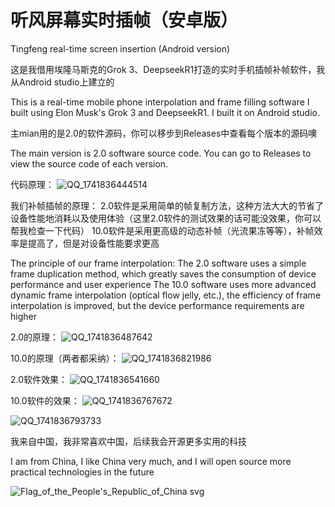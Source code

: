 # 听风屏幕实时插帧（安卓版）

Tingfeng real-time screen insertion (Android version)

这是我借用埃隆马斯克的Grok 3、DeepseekR1打造的实时手机插帧补帧软件，我从Android studio上建立的

This is a real-time mobile phone interpolation and frame filling software I built using Elon Musk's Grok 3 and DeepseekR1. I built it on Android studio.

主mian用的是2.0的软件源码，你可以移步到Releases中查看每个版本的源码噢

The main version is 2.0 software source code. You can go to Releases to view the source code of each version.

代码原理：
![QQ_1741836444514](https://github.com/user-attachments/assets/7c494fe8-bbdc-469f-9bb1-78fecdb84943)


我们补帧插帧的原理：
2.0软件是采用简单的帧复制方法，这种方法大大的节省了设备性能地消耗以及使用体验（这里2.0软件的测试效果的话可能没效果，你可以帮我检查一下代码）
10.0软件是采用更高级的动态补帧（光流果冻等等），补帧效率是提高了，但是对设备性能要求更高

The principle of our frame interpolation: 
The 2.0 software uses a simple frame duplication method, which greatly saves the consumption of device performance and user experience 
The 10.0 software uses more advanced dynamic frame interpolation (optical flow jelly, etc.), the efficiency of frame interpolation is improved, but the device performance requirements are higher

2.0的原理：
![QQ_1741836487642](https://github.com/user-attachments/assets/976f1b3e-7380-4110-8da9-deb12e0c2975)


10.0的原理（两者都采纳）：
![QQ_1741836821986](https://github.com/user-attachments/assets/93340e7f-0f8c-4f6e-ab74-565cb13cc853)



2.0软件效果：
![QQ_1741836541660](https://github.com/user-attachments/assets/1fcf32a0-0e3f-48e1-b955-51c38b099a83)


10.0软件的效果：
![QQ_1741836767672](https://github.com/user-attachments/assets/ff3dc889-0e0f-406a-a307-369cc94c7843)


![QQ_1741836793733](https://github.com/user-attachments/assets/91b6d6b5-8679-4a86-85e2-8278188c12c2)




我来自中国，我非常喜欢中国，后续我会开源更多实用的科技

I am from China, I like China very much, and I will open source more practical technologies in the future

![Flag_of_the_People's_Republic_of_China svg](https://github.com/user-attachments/assets/1c7b421f-abd5-4d64-9362-2cb5dcad166f)
